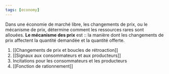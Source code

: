 ```yaml
---
tags: [economy] 
---
```


Dans une économie de marché libre, les changements de prix, ou le mécanisme de prix, détermine comment les ressources rares sont allouées. **Le mécanisme des prix** est :: la manière dont les changements de prix affectent la quantité demandée et la quantité offerte.
<!--SR:!2023-03-23,2,190-->


1. [[Changements de prix et boucles de rétroaction]]
2. [[Signaux aux consommateurs et aux producteurs]]
3. Incitations pour les consommateurs et les producteurs
4. [[Fonction de rationnement]]